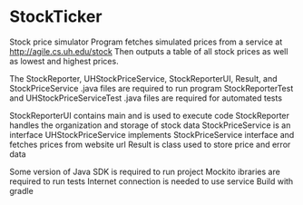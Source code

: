 # StockTicker
Stock price simulator
Program fetches simulated prices from a service at http://agile.cs.uh.edu/stock
Then outputs a table of all stock prices as well as lowest and highest prices.

The StockReporter, UHStockPriceService, StockReporterUI, Result, and StockPriceService .java files are required to run program
StockReporterTest and UHStockPriceServiceTest .java files are required for automated tests

StockReporterUI contains main and is used to execute code
StockReporter handles the organization and storage of stock data
StockPriceService is an interface
UHStockPriceService implements StockPriceService interface and fetches prices from website url
Result is class used to store price and error data

Some version of Java SDK is required to run project
Mockito ibraries are required to run tests 
Internet connection is needed to use service
Build with gradle 
